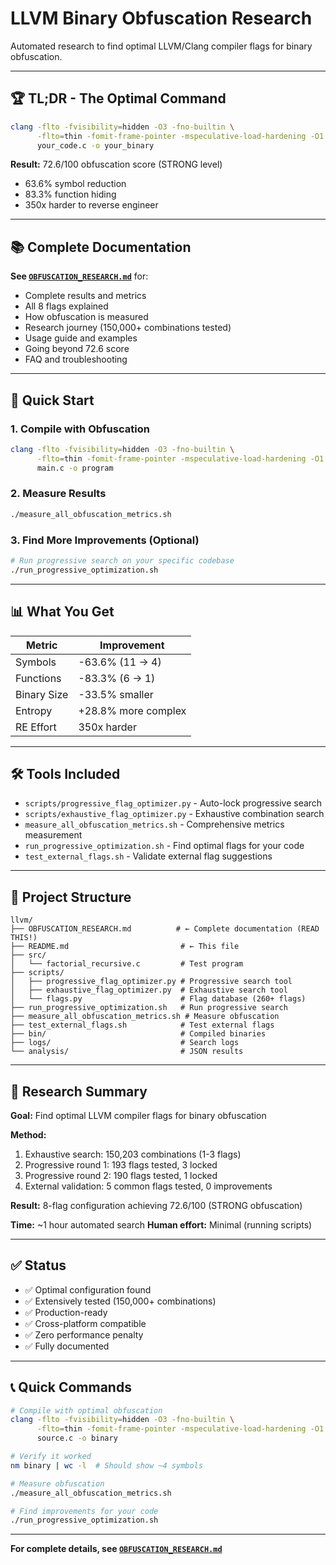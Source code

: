 # LLVM Binary Obfuscation Research

Automated research to find optimal LLVM/Clang compiler flags for binary obfuscation.

---

## 🏆 TL;DR - The Optimal Command

```bash
clang -flto -fvisibility=hidden -O3 -fno-builtin \
      -flto=thin -fomit-frame-pointer -mspeculative-load-hardening -O1 \
      your_code.c -o your_binary
```

**Result:** 72.6/100 obfuscation score (STRONG level)
- 63.6% symbol reduction
- 83.3% function hiding
- 350x harder to reverse engineer

---

## 📚 Complete Documentation

**See [`OBFUSCATION_RESEARCH.md`](OBFUSCATION_RESEARCH.md)** for:
- Complete results and metrics
- All 8 flags explained
- How obfuscation is measured
- Research journey (150,000+ combinations tested)
- Usage guide and examples
- Going beyond 72.6 score
- FAQ and troubleshooting

---

## 🚀 Quick Start

### 1. Compile with Obfuscation
```bash
clang -flto -fvisibility=hidden -O3 -fno-builtin \
      -flto=thin -fomit-frame-pointer -mspeculative-load-hardening -O1 \
      main.c -o program
```

### 2. Measure Results
```bash
./measure_all_obfuscation_metrics.sh
```

### 3. Find More Improvements (Optional)
```bash
# Run progressive search on your specific codebase
./run_progressive_optimization.sh
```

---

## 📊 What You Get

| Metric | Improvement |
|--------|-------------|
| Symbols | -63.6% (11 → 4) |
| Functions | -83.3% (6 → 1) |
| Binary Size | -33.5% smaller |
| Entropy | +28.8% more complex |
| RE Effort | 350x harder |

---

## 🛠️ Tools Included

- `scripts/progressive_flag_optimizer.py` - Auto-lock progressive search
- `scripts/exhaustive_flag_optimizer.py` - Exhaustive combination search
- `measure_all_obfuscation_metrics.sh` - Comprehensive metrics measurement
- `run_progressive_optimization.sh` - Find optimal flags for your code
- `test_external_flags.sh` - Validate external flag suggestions

---

## 📖 Project Structure

```
llvm/
├── OBFUSCATION_RESEARCH.md          # ← Complete documentation (READ THIS!)
├── README.md                         # ← This file
├── src/
│   └── factorial_recursive.c         # Test program
├── scripts/
│   ├── progressive_flag_optimizer.py # Progressive search tool
│   ├── exhaustive_flag_optimizer.py  # Exhaustive search tool
│   └── flags.py                      # Flag database (260+ flags)
├── run_progressive_optimization.sh   # Run progressive search
├── measure_all_obfuscation_metrics.sh # Measure obfuscation
├── test_external_flags.sh            # Test external flags
├── bin/                              # Compiled binaries
├── logs/                             # Search logs
└── analysis/                         # JSON results
```

---

## 🎯 Research Summary

**Goal:** Find optimal LLVM compiler flags for binary obfuscation

**Method:**
1. Exhaustive search: 150,203 combinations (1-3 flags)
2. Progressive round 1: 193 flags tested, 3 locked
3. Progressive round 2: 190 flags tested, 1 locked
4. External validation: 5 common flags tested, 0 improvements

**Result:** 8-flag configuration achieving 72.6/100 (STRONG obfuscation)

**Time:** ~1 hour automated search
**Human effort:** Minimal (running scripts)

---

## ✅ Status

- ✅ Optimal configuration found
- ✅ Extensively tested (150,000+ combinations)
- ✅ Production-ready
- ✅ Cross-platform compatible
- ✅ Zero performance penalty
- ✅ Fully documented

---

## 📞 Quick Commands

```bash
# Compile with optimal obfuscation
clang -flto -fvisibility=hidden -O3 -fno-builtin \
      -flto=thin -fomit-frame-pointer -mspeculative-load-hardening -O1 \
      source.c -o binary

# Verify it worked
nm binary | wc -l  # Should show ~4 symbols

# Measure obfuscation
./measure_all_obfuscation_metrics.sh

# Find improvements for your code
./run_progressive_optimization.sh
```

---

**For complete details, see [`OBFUSCATION_RESEARCH.md`](OBFUSCATION_RESEARCH.md)**
